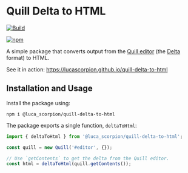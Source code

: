 # Quill Delta to HTML

[![Build](https://github.com/LucaScorpion/quill-delta-to-html/actions/workflows/build.yml/badge.svg)](https://github.com/LucaScorpion/quill-delta-to-html/actions/workflows/build.yml)

[![npm](https://npmbadge.com/npm/@luca_scorpion/quill-delta-to-html)](https://www.npmjs.com/package/@luca_scorpion/quill-delta-to-html)

A simple package that converts output from the [Quill editor](https://quilljs.com)
(the [Delta](https://quilljs.com/docs/delta) format) to HTML.

See it in action: https://lucascorpion.github.io/quill-delta-to-html

## Installation and Usage

Install the package using:

```shell
npm i @luca_scorpion/quill-delta-to-html
```

The package exports a single function, `deltaToHtml`:

```typescript
import { deltaToHtml } from '@luca_scorpion/quill-delta-to-html';

const quill = new Quill('#editor', {});

// Use `getContents` to get the delta from the Quill editor.
const html = deltaToHtml(quill.getContents());
```

